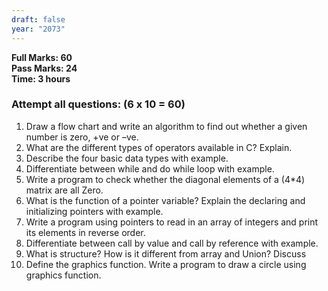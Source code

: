 ```yaml
---
draft: false
year: "2073"
---
```


**Full Marks: 60**\
**Pass Marks: 24**\
**Time: 3 hours**

### Attempt all questions: (6 x 10 = 60)

1. Draw a flow chart and write an algorithm to find out whether a given number is zero, +ve or –ve.
2. What are the different types of operators available in C? Explain.
3. Describe the four basic data types with example.
4. Differentiate between while and do while loop with example.
5. Write a program to check whether the diagonal elements of a (4\*4) matrix are all Zero.
6. What is the function of a pointer variable? Explain the declaring and initializing pointers with example.
7. Write a program using pointers to read in an array of integers and print its elements in reverse order.
8. Differentiate between call by value and call by reference with example.
9. What is structure? How is it different from array and Union? Discuss
10. Define the graphics function. Write a program to draw a circle using graphics function.
